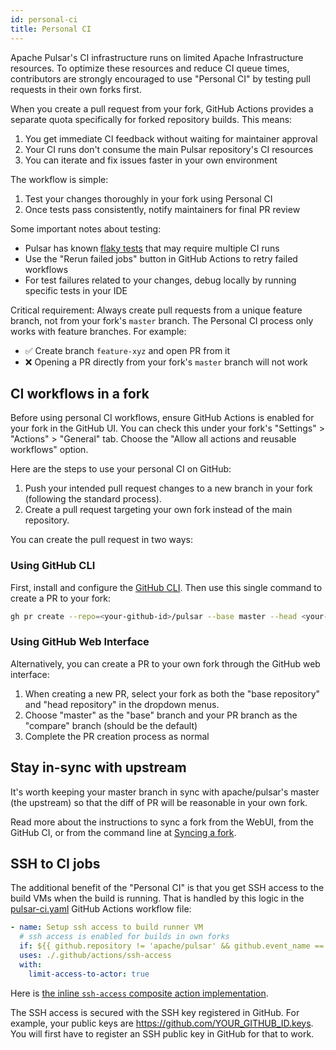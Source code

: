 ```yaml
---
id: personal-ci
title: Personal CI
---
```


Apache Pulsar's CI infrastructure runs on limited Apache Infrastructure resources. To optimize these resources and reduce CI queue times, contributors are strongly encouraged to use "Personal CI" by testing pull requests in their own forks first.

When you create a pull request from your fork, GitHub Actions provides a separate quota specifically for forked repository builds. This means:

1. You get immediate CI feedback without waiting for maintainer approval
2. Your CI runs don't consume the main Pulsar repository's CI resources
3. You can iterate and fix issues faster in your own environment

The workflow is simple:
1. Test your changes thoroughly in your fork using Personal CI
2. Once tests pass consistently, notify maintainers for final PR review

Some important notes about testing:
- Pulsar has known [flaky tests](https://github.com/apache/pulsar/issues?q=is%3Aissue%20state%3Aopen%20flaky-test) that may require multiple CI runs
- Use the "Rerun failed jobs" button in GitHub Actions to retry failed workflows
- For test failures related to your changes, debug locally by running specific tests in your IDE

Critical requirement: Always create pull requests from a unique feature branch, not from your fork's `master` branch. The Personal CI process only works with feature branches.
For example:
- ✅ Create branch `feature-xyz` and open PR from it
- ❌ Opening a PR directly from your fork's `master` branch will not work

## CI workflows in a fork

Before using personal CI workflows, ensure GitHub Actions is enabled for your fork in the GitHub UI. You can check this under your fork's "Settings" > "Actions" > "General" tab.
Choose the "Allow all actions and reusable workflows" option.

Here are the steps to use your personal CI on GitHub:

1. Push your intended pull request changes to a new branch in your fork (following the standard process).
2. Create a pull request targeting your own fork instead of the main repository.

You can create the pull request in two ways:

### Using GitHub CLI

First, install and configure the [GitHub CLI](https://cli.github.com/). Then use this single command to create a PR to your fork:

```bash
gh pr create --repo=<your-github-id>/pulsar --base master --head <your-pr-branch> -f
```

### Using GitHub Web Interface

Alternatively, you can create a PR to your own fork through the GitHub web interface:

1. When creating a new PR, select your fork as both the "base repository" and "head repository" in the dropdown menus.
2. Choose "master" as the "base" branch and your PR branch as the "compare" branch (should be the default)
3. Complete the PR creation process as normal

## Stay in-sync with upstream

It's worth keeping your master branch in sync with apache/pulsar's master (the upstream) so that the diff of PR will be reasonable in your own fork.

Read more about the instructions to sync a fork from the WebUI, from the GitHub CI, or from the command line at [Syncing a fork](https://docs.github.com/en/pull-requests/collaborating-with-pull-requests/working-with-forks/syncing-a-fork).

## SSH to CI jobs

The additional benefit of the "Personal CI" is that you get SSH access to the build VMs when the build is running. That is handled by this logic in the [pulsar-ci.yaml](https://github.com/apache/pulsar/blob/master/.github/workflows/pulsar-ci.yaml) GitHub Actions workflow file:

```yaml
- name: Setup ssh access to build runner VM
  # ssh access is enabled for builds in own forks
  if: ${{ github.repository != 'apache/pulsar' && github.event_name == 'pull_request' }}
  uses: ./.github/actions/ssh-access
  with:
    limit-access-to-actor: true
```

Here is [the inline `ssh-access` composite action implementation](https://github.com/apache/pulsar/blob/master/.github/actions/ssh-access/action.yml).

The SSH access is secured with the SSH key registered in GitHub. For example, your public keys are https://github.com/YOUR_GITHUB_ID.keys. You will first have to register an SSH public key in GitHub for that to work.

